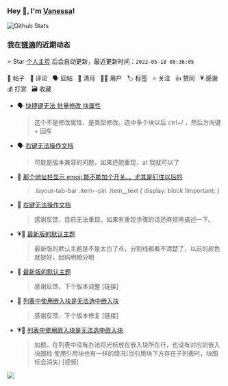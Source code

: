 ### Hey 👋, I'm [Vanessa](http://vanessa.b3log.org/)!

![Github Stats](https://github-readme-stats.vercel.app/api?username=Vanessa219&show_icons=true)

<!--events start -->

### 我在[链滴](https://ld246.com)的近期动态

⭐️ Star [个人主页](https://github.com/Vanessa219/Vanessa219) 后会自动更新，最近更新时间：`2022-05-18 08:36:05`

📝 帖子 &nbsp; 💬 评论 &nbsp; 🗣 回帖 &nbsp; 🌙 清月 &nbsp; 👨‍💻 用户 &nbsp; 🏷️ 标签 &nbsp; ⭐️ 关注 &nbsp; 👍 赞同 &nbsp; 💗 感谢 &nbsp; 💰 打赏 &nbsp; 🗃 收藏

* 🗣 [快捷键无法 批量修改 块属性](https://ld246.com/article/1652693524148/comment/1652750952792#comments)

  > 这个不是修改属性，是类型修改。选中多个块以后 ctrl+/ ，然后方向键 + 回车
* 🗣 [右键无法操作文档](https://ld246.com/article/1652718090177/comment/1652751379555#comments)

  > 可能是版本兼容的问题，如果还能重现，at 我就可以了
* 💬 [那个地址栏显示 emoji 能不能加个开关。。尤其是钉住以后的](https://ld246.com/article/1652743948239/comment/1652749970745#comments)

  > .layout-tab-bar .item--pin .item__text { display: block !important; }
* 💬 [右键无法操作文档](https://ld246.com/article/1652718090177/comment/1652749745083#comments)

  > 感谢反馈，目前无法重现。如果有重现步骤的话还麻烦再描述一下。
* 💗📝 [最新版的默认主题](https://ld246.com/article/1652713745561)

  > 最新版的默认主题是不是太白了点，分割线都看不清楚了，以前的颜色就挺好，起码明暗分明
* 💬 [最新版的默认主题](https://ld246.com/article/1652713745561/comment/1652716521814#comments)

  > 感谢反馈，下个版本调整 [链接]
* 💬 [列表中使用嵌入块是无法选中嵌入块](https://ld246.com/article/1652667912155/comment/1652713032228#comments)

  > 感谢反馈，下个版本修复 [链接]
* 💗📝 [列表中使用嵌入块是无法选中嵌入块](https://ld246.com/article/1652667912155)

  > 如题，在列表中没有办法将光标放在嵌入块所在行，也没有对应的嵌入块图标 使用引用块也有一样的情况(当引用块下方存在子列表时，块图标会消失) [视频]


<!--events end -->

<a title="Hits" target="_blank" href="https://github.com/Vanessa219/Vanessa219"><img src="https://hits.b3log.org/Vanessa219/Vanessa219.svg"></a>
